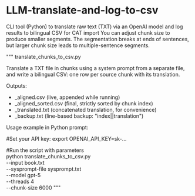 # LLM-translate-and-log-to-csv
CLI tool (Python) to translate raw text (TXT) via an OpenAI model and log results to bilingual CSV for CAT import
You can adjust chunk size to produce smaller segments. The segmentation breaks at ends of sentences, but larger chunk size leads to multiple-sentence segments.

"""
translate_chunks_to_csv.py

Translate a TXT file in chunks using a system prompt from a separate file,
and write a bilingual CSV: one row per source chunk with its translation.

Outputs:
  - <base>_aligned.csv          (live, appended while running)
  - <base>_aligned_sorted.csv   (final, strictly sorted by chunk index)
  - <base>_translated.txt       (concatenated translation, for convenience)
  - <base>_backup.txt           (line-based backup: "index||translation")

Usage example in Python prompt:

#Set your API key:
  export OPENAI_API_KEY=sk-...

#Run the script with parameters  
  python translate_chunks_to_csv.py \
      --input book.txt \
      --sysprompt-file sysprompt.txt \
      --model gpt-5 \
      --threads 4 \
      --chunk-size 6000
"""
